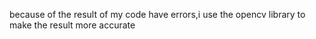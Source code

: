 because of the result of my code have errors,i use the opencv library to make the result more accurate
